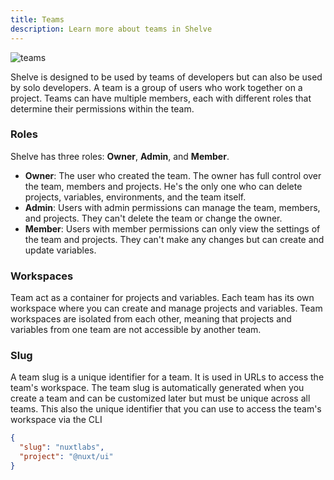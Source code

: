 ```yaml
---
title: Teams
description: Learn more about teams in Shelve
---
```


![teams](/docs/teams.png)

Shelve is designed to be used by teams of developers but can also be used by solo developers. A team is a group of users who work together on a project. Teams can have multiple members, each with different roles that determine their permissions within the team.

### Roles

Shelve has three roles: **Owner**, **Admin**, and **Member**.

- **Owner**: The user who created the team. The owner has full control over the team, members and projects. He's the only one who can delete projects, variables, environments, and the team itself.
- **Admin**: Users with admin permissions can manage the team, members, and projects. They can't delete the team or change the owner.
- **Member**: Users with member permissions can only view the settings of the team and projects. They can't make any changes but can create and update variables.

### Workspaces

Team act as a container for projects and variables. Each team has its own workspace where you can create and manage projects and variables. Team workspaces are isolated from each other, meaning that projects and variables from one team are not accessible by another team.

### Slug

A team slug is a unique identifier for a team. It is used in URLs to access the team's workspace. The team slug is automatically generated when you create a team and can be customized later but must be unique across all teams.
This also the unique identifier that you can use to access the team's workspace via the CLI

```json [shelve.json]
{
  "slug": "nuxtlabs",
  "project": "@nuxt/ui"
}
```

